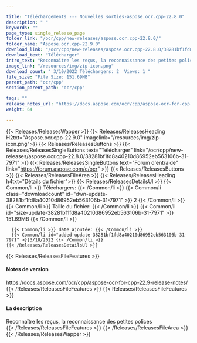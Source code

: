 ```yaml
---

title: "Téléchargements --- Nouvelles sorties-aspose.ocr.cpp-22.8.0"
description: " "
keywords: ""
page_type: single_release_page
folder_link: "/ocr/cpp/new-releases/aspose.ocr.cpp-22.8.0/"
folder_name: "Aspose.ocr.cpp-22.9.0"
download_link: "/ocr/cpp/new-releases/aspose.ocr.cpp-22.8.0/38281bf1fd8a40210d86952eb563106b-31-7971"
download_text: "Télécharger"
intro_text: "Reconnaître les reçus, la reconnaissance des petites polices"
image_link: "/resources/img/zip-icon.png"
download_count: " 3/10/2022 Téléchargers: 2  Views: 1 "
file_size: "File Size: 151.69MB"
parent_path: "ocr/cpp"
section_parent_path: "ocr/cpp"

tags: ""
release_notes_url: "https://docs.aspose.com/ocr/cpp/aspose-ocr-for-cpp-22.9-release-notes/"
weight: 64

---
```


{{< Releases/ReleasesWapper >}}
  {{< Releases/ReleasesHeading H2txt="Aspose.ocr.cpp-22.9.0" imagelink="/resources/img/zip-icon.png">}}
  {{< Releases/ReleasesButtons >}}
    {{< Releases/ReleasesSingleButtons text="Télécharger" link="/ocr/cpp/new-releases/aspose.ocr.cpp-22.8.0/38281bf1fd8a40210d86952eb563106b-31-7971" >}}
    {{< Releases/ReleasesSingleButtons text="Forum d'entraide" link="https://forum.aspose.com/c/ocr" >}}
  {{< Releases/ReleasesButtons >}}
  {{< Releases/ReleasesFileArea >}}
    {{< Releases/ReleasesHeading h4txt="Détails du fichier">}}
    {{< Releases/ReleasesDetailsUl >}}
      {{< Common/li >}} Téléchargers: {{< /Common/li >}}
      {{< Common/li class="downloadcount" id="dwn-update-38281bf1fd8a40210d86952eb563106b-31-7971" >}} 2 {{< /Common/li >}}
      {{< Common/li >}} Taille du fichier: {{< /Common/li >}}
      {{< Common/li id="size-update-38281bf1fd8a40210d86952eb563106b-31-7971" >}} 151.69MB {{< /Common/li >}}

      {{< Common/li >}} date ajoutée: {{< /Common/li >}}
      {{< Common/li id="added-update-38281bf1fd8a40210d86952eb563106b-31-7971" >}}3/10/2022 {{< /Common/li >}}
    {{< /Releases/ReleasesDetailsUl >}}

  {{< Releases/ReleasesFileFeatures >}}
      <h4>Notes de version</h4><div><a href='https://docs.aspose.com/ocr/cpp/aspose-ocr-for-cpp-22.9-release-notes/'>https://docs.aspose.com/ocr/cpp/aspose-ocr-for-cpp-22.9-release-notes/</a></div>
  {{< /Releases/ReleasesFileFeatures >}}
  {{< Releases/ReleasesFileFeatures >}}
      <h4>La description</h4><div class="HTMLDescription">Reconnaître les reçus, la reconnaissance des petites polices</div>
  {{< /Releases/ReleasesFileFeatures >}}
 {{< /Releases/ReleasesFileArea >}}
{{< /Releases/ReleasesWapper >}}


